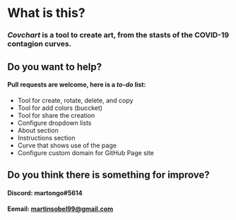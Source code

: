 # What is this?
### _Covchart_ is a tool to create art, from the stasts of the COVID-19 contagion curves.

## Do you want to help?
#### Pull requests are welcome, here is a *to-do* list:
- Tool for create, rotate, delete, and copy
- Tool for add colors (buccket)
- Tool for share the creation
- Configure dropdown lists
- About section
- Instructions section
- Curve that shows use of the page
- Configure custom domain for GitHub Page site

## Do you think there is something for improve?
#### Discord: martongo#5614
#### Eemail: martinsobel99@gmail.com
